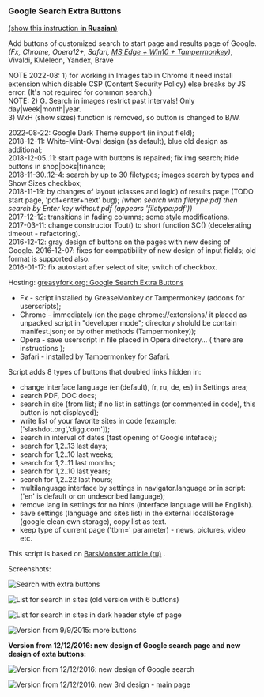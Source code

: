 ### Google Search Extra Buttons

[(show this instruction **in Russian**)](readmeRu.md)

Add buttons of customized search to start page and results page of Google.<br>
*(Fx, Chrome, Opera12+, Safari, [MS Edge + Win10 + Tampermonkey](https://greasyfork.org/ru/forum/discussion/6048/x))*, Vivaldi, KMeleon, Yandex, Brave

NOTE 2022-08: 1) for working in Images tab in Chrome it need install extension whiсh disable CSP (Content Security Policy) else breaks by JS error. (It's not required for common search.)<br>
NOTE: 2) G. Search in images restrict past intervals! Only day|week|month|year.<br>
      3) WxH (show sizes) function is removed, so button is changed to B/W.

2022-08-22: Google Dark Theme support (in input field);<br>
2018-12-11: White-Mint-Oval design (as default), blue old design as additional;<br>
2018-12-05..11: start page with buttons is repaired; fix img search; hide buttons in shop|boks|finance;<br>
2018-11-30..12-4: search by up to 30 filetypes; images search by types and Show Sizes checkbox;<br>
2018-11-19: by changes of layout (classes and logic) of results page (TODO start page, 'pdf+enter+next' bug); _(when search with filetype:pdf then search by Enter key without pdf (appears 'filetype:pdf'))_<br>
2017-12-12: transitions in fading columns; some style modifications.<br>
2017-03-11: change constructor Tout() to short function SC() (decelerating timeout - refactoring).<br>
2016-12-12: gray design of buttons on the pages with new desing of Google.
2016-12-07: fixes for compatibility of new design of input fields; old format is supported also.<br>
2016-01-17: fix autostart after select of site; switch of checkbox.

Hosting: [greasyfork.org: Google Search Extra Buttons](https://greasyfork.org/en/scripts/7543-google-search-extra-buttons)

* Fx - script installed by GreaseMonkey or Tampermonkey (addons for userscripts);
* Chrome - immediately (on the page chrome://extensions/ it placed as unpacked script in "developer mode"; directory sholuld be contain manifest.json; or by other methods (Tampermonkey));
* Opera - save userscript in file placed in Opera directory... ( there are instructions );
* Safari - installed by Tampermonkey for Safari.

Script adds 8 types of buttons that doubled links hidden in:

* change interface language (en(default), fr, ru, de, es) in Settings area;
* search PDF, DOC docs;
* search in site (from list; if no list in settings (or commented in code), this button is not displayed);
* write list of your favorite sites in code (example: ['slashdot.org','digg.com']);
* search in interval of dates (fast opening of Google inteface);
* search for 1,2..13 last days;
* search for 1,2..10 last weeks;
* search for 1,2..11 last months;
* search for 1,2..10 last years;
* search for 1,2..22 last hours;
* multilanguage interface by settings in navigator.language or in script: ('en' is default or on undescribed language);
* remove lang in settings for no hints (interface language will be English).
* save settings (language and sites list) in the external localStorage (google clean own storage), copy list as text.
* keep type of current page ('tbm=' parameter) - news, pictures, video etc.

This script is based on [BarsMonster article (ru)](http://habrahabr.ru/post/179367/) .

Screenshots:

![Search with extra buttons](https://greasyfork.org/system/screenshots/screenshots/000/000/015/original/googleSearchExtraButtons-20150118-031446.png?14215417344)

![List for search in sites (old version with 6 buttons)](https://raw.githubusercontent.com/spmbt/googleSearchExtraButtons/master/googleSearchExtraButt20150218-white.png)

![List for search in sites in dark header style of page](https://raw.githubusercontent.com/spmbt/googleSearchExtraButtons/master/googleSearchExtraButt20150218-dark.png)

![Version from 9/9/2015: more buttons](https://raw.githubusercontent.com/spmbt/googleSearchExtraButtons/master/20150909-googleSearchExtra123week.png)

**Version from 12/12/2016: new design of Google search page and new design of exta buttons:**

![Version from 12/12/2016: new design of Google search](https://raw.githubusercontent.com/spmbt/googleSearchExtraButtons/master/2016-12-12_searchNewDesign3.png)

![Version from 12/12/2016: new 3rd design - main page](https://raw.githubusercontent.com/spmbt/googleSearchExtraButtons/master/2016-12-12_searchStartNewDes3.png)